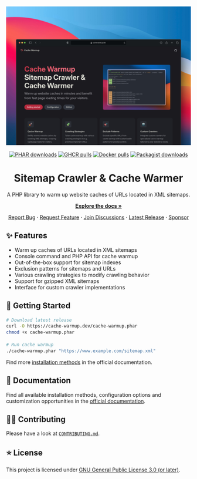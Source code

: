 <div align="center">

[![Screenshot](docs/img/header.jpeg)](https://cache-warmup.dev/)

[![PHAR downloads](https://img.shields.io/github/downloads/eliashaeussler/cache-warmup/total?label=PHAR+downloads&logo=github&logoColor=white)](https://github.com/eliashaeussler/cache-warmup/releases)
[![GHCR pulls](https://img.shields.io/badge/dynamic/json?url=https%3A%2F%2Fipitio.github.io%2Fbackage%2Feliashaeussler%2Fcache-warmup%2Fcache-warmup.json&query=%24.downloads&logo=github&label=GHCR%20pulls)](https://github.com/eliashaeussler/cache-warmup/pkgs/container/cache-warmup)
[![Docker pulls](https://img.shields.io/docker/pulls/eliashaeussler/cache-warmup?label=Docker+pulls&logo=docker&logoColor=white)](https://hub.docker.com/r/eliashaeussler/cache-warmup)
[![Packagist downloads](https://img.shields.io/packagist/dt/eliashaeussler/cache-warmup?label=Packagist+downloads&logo=packagist&logoColor=white)](https://packagist.org/packages/eliashaeussler/cache-warmup)

# Sitemap Crawler & Cache Warmer

A PHP library to warm up website caches of URLs located in XML sitemaps.

[**Explore the docs &raquo;**](https://cache-warmup.dev/)

[Report Bug](https://github.com/eliashaeussler/cache-warmup/issues/new?template=bug_report.yml&title=%5BBUG%5D) &middot;
[Request Feature](https://github.com/eliashaeussler/cache-warmup/issues/new?template=feature_request.yml&title=%5BFEATURE%5D) &middot;
[Join Discussions](https://github.com/eliashaeussler/cache-warmup/discussions) &middot;
[Latest Release](https://github.com/eliashaeussler/cache-warmup/releases/latest) &middot;
[Sponsor](https://cache-warmup.dev/sponsor.html)

</div>

## ✨ Features

* Warm up caches of URLs located in XML sitemaps
* Console command and PHP API for cache warmup
* Out-of-the-box support for sitemap indexes
* Exclusion patterns for sitemaps and URLs
* Various crawling strategies to modify crawling behavior
* Support for gzipped XML sitemaps
* Interface for custom crawler implementations

## 🚀 Getting Started

```bash
# Download latest release
curl -O https://cache-warmup.dev/cache-warmup.phar
chmod +x cache-warmup.phar

# Run cache warmup
./cache-warmup.phar "https://www.example.com/sitemap.xml"
```

Find more [installation methods](https://cache-warmup.dev/installation.html)
in the official documentation.

## 📕 Documentation

Find all available installation methods, configuration options and customization
opportunities in the [official documentation](https://cache-warmup.dev/).

## 🧑‍💻 Contributing

Please have a look at [`CONTRIBUTING.md`](CONTRIBUTING.md).

## ⭐ License

This project is licensed under [GNU General Public License 3.0 (or later)](LICENSE.md).
